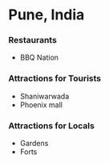 # Pune, India

### Restaurants
- BBQ Nation

### Attractions for Tourists

- Shaniwarwada
- Phoenix mall

### Attractions for Locals

- Gardens
- Forts
